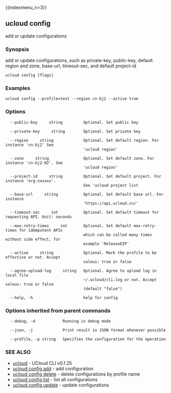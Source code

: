 {{indexmenu_n>3}}

## ucloud config

add or update configurations

### Synopsis

add or update configurations, such as private-key, public-key, default region and zone, base-url, timeout-sec, and default project-id

```
ucloud config [flags]
```

### Examples

```
ucloud config --profile=test --region cn-bj2 --active true
```

### Options

```
  --public-key     string         Optional. Set public key 

  --private-key     string        Optional. Set private key 

  --region     string             Optional. Set default region. For instance 'cn-bj2' See
                                  'ucloud region' 

  --zone     string               Optional. Set default zone. For instance 'cn-bj2-02'. See
                                  'ucloud region' 

  --project-id     string         Optional. Set default project. For instance 'org-xxxxxx'.
                                  See 'ucloud project list 

  --base-url     string           Optional. Set default base url. For instance
                                  'https://api.ucloud.cn/' 

  --timeout-sec     int           Optional. Set default timeout for requesting API. Unit: seconds 

  --max-retry-times     int       Optional. Set default max-retry-times for idempotent APIs
                                  which can be called many times without side effect, for
                                  example 'ReleaseEIP' 

  --active     string             Optional. Mark the profile to be effective or not. Accept
                                  valeus: true or false 

  --agree-upload-log     string   Optional. Agree to upload log in local file
                                  ~/.ucloud/cli.log or not. Accept valeus: true or false
                                  (default "false") 

  --help, -h                      help for config 

```

### Options inherited from parent commands

```
  --debug, -d            Running in debug mode 

  --json, -j             Print result in JSON format whenever possible 

  --profile, -p string   Specifies the configuration for the operation 

```

### SEE ALSO

* [ucloud](developer/cli/cmd/ucloud)	 - UCloud CLI v0.1.25
* [ucloud config add](developer/cli/cmd/ucloud/config/add)	 - add configuration
* [ucloud config delete](developer/cli/cmd/ucloud/config/delete)	 - delete configurations by profile name
* [ucloud config list](developer/cli/cmd/ucloud/config/list)	 - list all configurations
* [ucloud config update](developer/cli/cmd/ucloud/config/update)	 - update configurations

